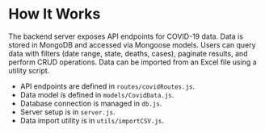 # How It Works

The backend server exposes API endpoints for COVID-19 data. Data is stored in MongoDB and accessed via Mongoose models. Users can query data with filters (date range, state, deaths, cases), paginate results, and perform CRUD operations. Data can be imported from an Excel file using a utility script.

- API endpoints are defined in `routes/covidRoutes.js`.
- Data model is defined in `models/CovidData.js`.
- Database connection is managed in `db.js`.
- Server setup is in `server.js`.
- Data import utility is in `utils/importCSV.js`.
